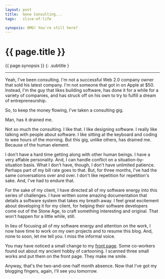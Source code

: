 ```yaml
---
layout: post
title:  Gone Consulting...
tags:   slice-of-life

synopsis: OMG! You're still here?
---
```


# {{ page.title }}

{{ page.synopsis }}
{: .subtitle }

-----

Yeah, I've been consulting. I'm not a successful Web 2.0 company owner that
sold his latest company. I'm not someone that got in on Apple at $50. Instead,
I'm the guy that likes building software, has done it for a while for a
variety of companies, and has struck off on his own to try to fulfill a dream
of entrepreneurship.

So, to keep the money flowing, I've taken a consulting gig.

Man, has it drained me.

Not so much the consulting. I like that. I like designing software. I really
like talking with people about software. I like sitting at the keyboard and
coding to wee hours of the morning. But this gig, unlike others, has drained
me. Because of the human element.

I don't have a hard time getting along with other human beings. I have a very
affable personality. And, I can handle conflict on a situation-by-situation
basis. What I don't have, though, I don't have unlimited patience. Perhaps
part of my bill rate goes to that. But, for three months, I've had the
same conversations over and over. I don't like repetition for repetition's
sake. And, I've had to endure that.

For the sake of my client, I have directed all of my software energy into this
series of challenges. I have written some amazing documentation that details
a software system that takes my breath away. I feel great excitement about
developing it for my client, for helping their software developers come out of
the Stone Age, to craft something interesting and original. That won't happen
for a little while, still.

In lieu of focusing all of my software energy and attention on the work, I now 
have time to work on my own projects and to resume this blog.
And, none to soon, let me tell you. I miss the informal voice.

You may have noticed a small change to my [front page](/ "curtis.schlak.com").
Some co-workers found out about my ancient hobby of cartooning. I scanned
three small works and put them on the front page. They make me smile.

Anyway, that's the two-and-one-half month absence. Now that I've got my
blogging fingers, again, I'll see you tomorrow.
